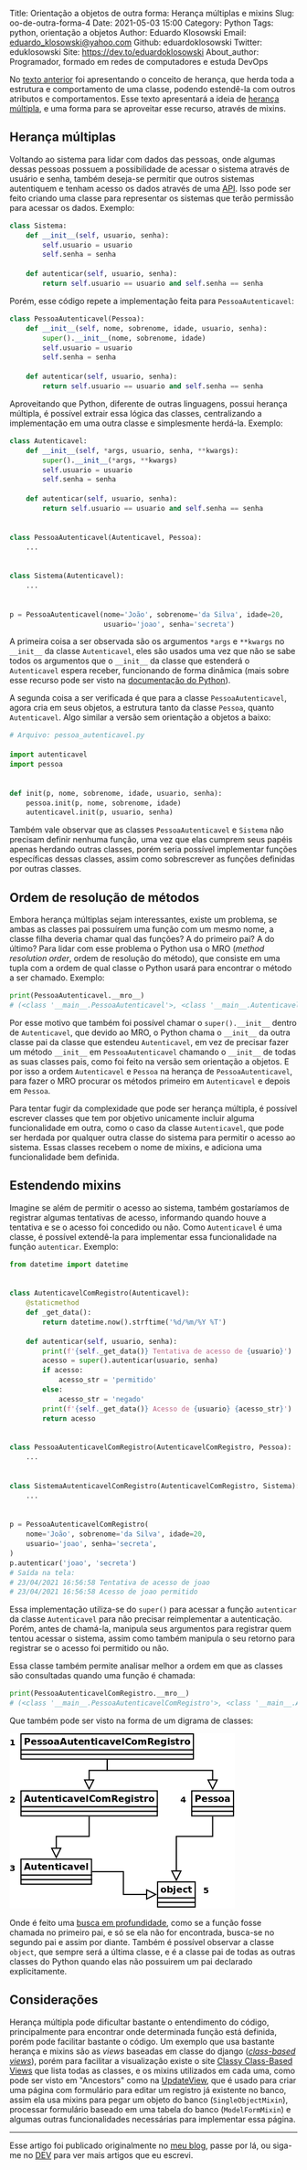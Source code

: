 Title: Orientação a objetos de outra forma: Herança múltiplas e mixins
Slug: oo-de-outra-forma-4
Date: 2021-05-03 15:00
Category: Python
Tags: python, orientação a objetos
Author: Eduardo Klosowski
Email: eduardo_klosowski@yahoo.com
Github: eduardoklosowski
Twitter: eduklosowski
Site: https://dev.to/eduardoklosowski
About_author: Programador, formado em redes de computadores e estuda DevOps

No [texto anterior](https://dev.to/acaverna/orientacao-a-objetos-de-outra-forma-heranca-3dm7) foi apresentando o conceito de herança, que herda toda a estrutura e comportamento de uma classe, podendo estendê-la com outros atributos e comportamentos. Esse texto apresentará a ideia de [herança múltipla](https://pt.wikipedia.org/wiki/Heran%C3%A7a_m%C3%BAltipla), e uma forma para se aproveitar esse recurso, através de mixins.

## Herança múltiplas

Voltando ao sistema para lidar com dados das pessoas, onde algumas dessas pessoas possuem a possibilidade de acessar o sistema através de usuário e senha, também deseja-se permitir que outros sistemas autentiquem e tenham acesso os dados através de uma [API](https://pt.wikipedia.org/wiki/Interface_de_programa%C3%A7%C3%A3o_de_aplica%C3%A7%C3%B5es). Isso pode ser feito criando uma classe para representar os sistemas que terão permissão para acessar os dados. Exemplo:

```python
class Sistema:
    def __init__(self, usuario, senha):
        self.usuario = usuario
        self.senha = senha

    def autenticar(self, usuario, senha):
        return self.usuario == usuario and self.senha == senha
```

Porém, esse código repete a implementação feita para `PessoaAutenticavel`:

```python
class PessoaAutenticavel(Pessoa):
    def __init__(self, nome, sobrenome, idade, usuario, senha):
        super().__init__(nome, sobrenome, idade)
        self.usuario = usuario
        self.senha = senha

    def autenticar(self, usuario, senha):
        return self.usuario == usuario and self.senha == senha
```

Aproveitando que Python, diferente de outras linguagens, possui herança múltipla, é possível extrair essa lógica das classes, centralizando a implementação em uma outra classe e simplesmente herdá-la. Exemplo:

```python
class Autenticavel:
    def __init__(self, *args, usuario, senha, **kwargs):
        super().__init__(*args, **kwargs)
        self.usuario = usuario
        self.senha = senha

    def autenticar(self, usuario, senha):
        return self.usuario == usuario and self.senha == senha


class PessoaAutenticavel(Autenticavel, Pessoa):
    ...


class Sistema(Autenticavel):
    ...


p = PessoaAutenticavel(nome='João', sobrenome='da Silva', idade=20,
                       usuario='joao', senha='secreta')
```

A primeira coisa a ser observada são os argumentos `*args` e `**kwargs` no `__init__` da classe `Autenticavel`, eles são usados uma vez que não se sabe todos os argumentos que o `__init__` da classe que estenderá o `Autenticavel` espera receber, funcionando de forma dinâmica (mais sobre esse recurso pode ser visto na [documentação do Python](https://docs.python.org/pt-br/3/tutorial/controlflow.html#more-on-defining-functions)).

A segunda coisa a ser verificada é que para a classe `PessoaAutenticavel`, agora cria em seus objetos, a estrutura tanto da classe `Pessoa`, quanto `Autenticavel`. Algo similar a versão sem orientação a objetos a baixo:

```python
# Arquivo: pessoa_autenticavel.py

import autenticavel
import pessoa


def init(p, nome, sobrenome, idade, usuario, senha):
    pessoa.init(p, nome, sobrenome, idade)
    autenticavel.init(p, usuario, senha)
```

Também vale observar que as classes `PessoaAutenticavel` e `Sistema` não precisam definir nenhuma função, uma vez que elas cumprem seus papéis apenas herdando outras classes, porém seria possível implementar funções específicas dessas classes, assim como sobrescrever as funções definidas por outras classes.

## Ordem de resolução de métodos

Embora herança múltiplas sejam interessantes, existe um problema, se ambas as classes pai possuírem uma função com um mesmo nome, a classe filha deveria chamar qual das funções? A do primeiro pai? A do último? Para lidar com esse problema o Python usa o MRO (*method resolution order*, ordem de resolução do método), que consiste em uma tupla com a ordem de qual classe o Python usará para encontrar o método a ser chamado. Exemplo:

```python
print(PessoaAutenticavel.__mro__)
# (<class '__main__.PessoaAutenticavel'>, <class '__main__.Autenticavel'>, <class '__main__.Pessoa'>, <class 'object'>)
```

Por esse motivo que também foi possível chamar o `super().__init__` dentro de `Autenticavel`, que devido ao MRO, o Python chama o `__init__` da outra classe pai da classe que estendeu `Autenticavel`, em vez de precisar fazer um método `__init__` em `PessoaAutenticavel` chamando o `__init__` de todas as suas classes pais, como foi feito na versão sem orientação a objetos. E por isso a ordem `Autenticavel` e `Pessoa` na herança de `PessoaAutenticavel`, para fazer o MRO procurar os métodos primeiro em `Autenticavel` e depois em `Pessoa`.

Para tentar fugir da complexidade que pode ser herança múltipla, é possível escrever classes que tem por objetivo unicamente incluir alguma funcionalidade em outra, como o caso da classe `Autenticavel`, que pode ser herdada por qualquer outra classe do sistema para permitir o acesso ao sistema. Essas classes recebem o nome de mixins, e adiciona uma funcionalidade bem definida.

## Estendendo mixins

Imagine se além de permitir o acesso ao sistema, também gostaríamos de registrar algumas tentativas de acesso, informando quando houve a tentativa e se o acesso foi concedido ou não. Como `Autenticavel` é uma classe, é possível extendê-la para implementar essa funcionalidade na função `autenticar`. Exemplo:

```python
from datetime import datetime


class AutenticavelComRegistro(Autenticavel):
    @staticmethod
    def _get_data():
        return datetime.now().strftime('%d/%m/%Y %T')

    def autenticar(self, usuario, senha):
        print(f'{self._get_data()} Tentativa de acesso de {usuario}')
        acesso = super().autenticar(usuario, senha)
        if acesso:
            acesso_str = 'permitido'
        else:
            acesso_str = 'negado'
        print(f'{self._get_data()} Acesso de {usuario} {acesso_str}')
        return acesso


class PessoaAutenticavelComRegistro(AutenticavelComRegistro, Pessoa):
    ...


class SistemaAutenticavelComRegistro(AutenticavelComRegistro, Sistema):
    ...


p = PessoaAutenticavelComRegistro(
    nome='João', sobrenome='da Silva', idade=20,
    usuario='joao', senha='secreta',
)
p.autenticar('joao', 'secreta')
# Saída na tela:
# 23/04/2021 16:56:58 Tentativa de acesso de joao
# 23/04/2021 16:56:58 Acesso de joao permitido
```

Essa implementação utiliza-se do `super()` para acessar a função `autenticar` da classe `Autenticavel` para não precisar reimplementar a autenticação. Porém, antes de chamá-la, manipula seus argumentos para registrar quem tentou acessar o sistema, assim como também manipula o seu retorno para registrar se o acesso foi permitido ou não.

Essa classe também permite analisar melhor a ordem em que as classes são consultadas quando uma função é chamada:

```python
print(PessoaAutenticavelComRegistro.__mro__)
# (<class '__main__.PessoaAutenticavelComRegistro'>, <class '__main__.AutenticavelComRegistro'>, <class '__main__.Autenticavel'>, <class '__main__.Pessoa'>, <class 'object'>)
```

Que também pode ser visto na forma de um digrama de classes:

![Diagrama de classes](images/eduardoklosowski/oo-de-outra-forma-4/mro.png)

Onde é feito uma [busca em profundidade](https://pt.wikipedia.org/wiki/Busca_em_profundidade), como se a função fosse chamada no primeiro pai, e só se ela não for encontrada, busca-se no segundo pai e assim por diante. Também é possível observar a classe `object`, que sempre será a última classe, e é a classe pai de todas as outras classes do Python quando elas não possuirem um pai declarado explicitamente.

## Considerações

Herança múltipla pode dificultar bastante o entendimento do código, principalmente para encontrar onde determinada função está definida, porém pode facilitar bastante o código. Um exemplo que usa bastante herança e mixins são as *views* baseadas em classe do django ([*class-based views*](https://docs.djangoproject.com/pt-br/3.2/topics/class-based-views/)), porém para facilitar a visualização existe o site [Classy Class-Based Views](https://ccbv.co.uk/) que lista todas as classes, e os mixins utilizados em cada uma, como pode ser visto em "Ancestors" como na [UpdateView](https://ccbv.co.uk/projects/Django/3.1/django.views.generic.edit/UpdateView/), que é usado para criar uma página com formulário para editar um registro já existente no banco, assim ela usa mixins para pegar um objeto do banco (`SingleObjectMixin`), processar formulário baseado em uma tabela do banco (`ModelFormMixin`) e algumas outras funcionalidades necessárias para implementar essa página.

---

Esse artigo foi publicado originalmente no [meu blog](https://eduardoklosowski.github.io/blog/), passe por lá, ou siga-me no [DEV](https://dev.to/eduardoklosowski) para ver mais artigos que eu escrevi.

